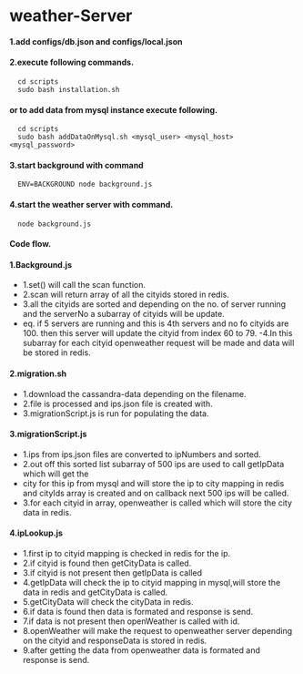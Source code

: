 weather-Server
=============
#### 1.add configs/db.json and configs/local.json
#### 2.execute following commands.
      cd scripts
      sudo bash installation.sh
####   or to add data from mysql instance execute following.
      cd scripts 
      sudo bash addDataOnMysql.sh <mysql_user> <mysql_host> <mysql_password>
#### 3.start background with command
      ENV=BACKGROUND node background.js
#### 4.start the weather server with command.
      node background.js

#### Code flow.
#### 1.Background.js
 - 1.set() will call the scan function.
 - 2.scan will return array of all the cityids stored in redis. 
 - 3.all the cityids are sorted and depending on the no. of server running and the serverNo a subarray of cityids will be update.  
 - eq. if 5 servers are running and this is 4th servers and no fo cityids are 100. then this server will update the cityid from index 60 to 79. 
 -4.In this subarray for each cityid openweather request will be made and data will be stored in redis.
#### 2.migration.sh
 - 1.download the cassandra-data depending on the filename.
 - 2.file is processed and ips.json file is created with.
 - 3.migrationScript.js is run for populating the data.

#### 3.migrationScript.js
  - 1.ips from ips.json files are converted to ipNumbers and sorted.
  - 2.out off this sorted list subarray of 500 ips are used to call getIpData which will get the  
  - city for this ip from mysql and will store the ip to city mapping in redis and cityIds array is created and on callback next 500 ips will be called.
  - 3.for each cityid in array, openweather is called which will store the city data in redis.

 #### 4.ipLookup.js
  - 1.first ip to cityid mapping is checked in redis for the ip.
  - 2.if cityid is found then getCityData is called.
  - 3.if cityid is not  present then getIpData is called
  - 4.getIpData will check the ip to cityid mapping in mysql,will store the data in redis and getCityData is called.
  - 5.getCityData will check the cityData in redis.
  - 6.if data is found then data is formated and response is send.
  - 7.if data is not present then openWeather is called with id.
  - 8.openWeather will make the request to openweather server depending on the cityid and responseData is stored in redis.
  - 9.after getting the data from openweather data is formated and response is send.

   
